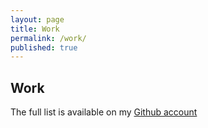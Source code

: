 ```yaml
---
layout: page
title: Work
permalink: /work/
published: true
---
```


## Work

The full list is available on my [Github account](https://github.com/pabloblancog)

